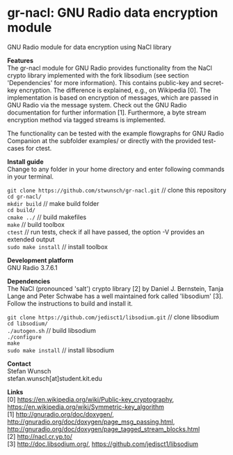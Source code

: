 gr-nacl: GNU Radio data encryption module
========
GNU Radio module for data encryption using NaCl library  

**Features**  
The gr-nacl module for GNU Radio provides functionality from the NaCl crypto library implemented with the fork libsodium (see section 'Dependencies' for more information). This contains public-key and secret-key encryption. The difference is explained, e.g., on Wikipedia [0]. The implementation is based on encryption of messages, which are passed in GNU Radio via the message system. Check out the GNU Radio documentation for further information [1]. Furthermore, a byte stream encryption method via tagged streams is implemented.

The functionality can be tested with the example flowgraphs for GNU Radio Companion at the subfolder examples/ or directly with the provided test-cases for ctest.

**Install guide**  
Change to any folder in your home directory and enter following commands in your terminal.

`git clone https://github.com/stwunsch/gr-nacl.git` // clone this repository  
`cd gr-nacl/`  
`mkdir build` // make build folder  
`cd build/`  
`cmake ../` // build makefiles  
`make` // build toolbox  
`ctest` // run tests, check if all have passed, the option -V provides an extended output  
`sudo make install` // install toolbox

**Development platform**  
GNU Radio 3.7.6.1  

**Dependencies**  
The NaCl (pronounced 'salt') crypto library [2] by Daniel J. Bernstein, Tanja Lange and Peter Schwabe has a well maintained fork called 'libsodium' [3]. Follow the instructions to build and install it.

`git clone https://github.com/jedisct1/libsodium.git` // clone libsodium  
`cd libsodium/`  
`./autogen.sh` // build libsodium  
`./configure`  
`make`  
`sudo make install` // install libsodium

**Contact**  
Stefan Wunsch  
stefan.wunsch[at]student.kit.edu

**Links**  
[0] https://en.wikipedia.org/wiki/Public-key_cryptography, https://en.wikipedia.org/wiki/Symmetric-key_algorithm  
[1] http://gnuradio.org/doc/doxygen/, http://gnuradio.org/doc/doxygen/page_msg_passing.html, http://gnuradio.org/doc/doxygen/page_tagged_stream_blocks.html  
[2] http://nacl.cr.yp.to/  
[3] http://doc.libsodium.org/, https://github.com/jedisct1/libsodium
